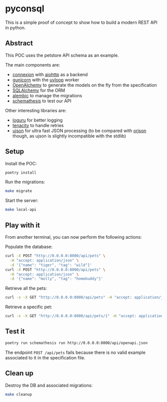 # pyconsql

This is a simple proof of concept to show how to build a modern REST API in python.

## Abstract

This POC uses the petstore API schema as an example.

The main components are:

* [connexion](https://github.com/zalando/connexion) with
  [aiohttp](https://docs.aiohttp.org/en/stable/) as a backend
* [gunicorn](https://gunicorn.org/) with the
  [uvloop](https://github.com/MagicStack/uvloop) worker
* [OpenAlchemy](https://github.com/jdkandersson/OpenAlchemy) to generate the models on
  the fly from the specification
* [SQLAlchemy](https://www.sqlalchemy.org/) for the ORM
* [alembic](https://alembic.sqlalchemy.org/en/latest/) to manage the migrations
* [schemathesis](https://github.com/kiwicom/schemathesis) to test our API

Other interesting libraries are:

* [loguru](https://github.com/Delgan/loguru) for better logging
* [tenacity](https://github.com/jd/tenacity) to handle retries
* [ujson](https://github.com/ultrajson/ultrajson) for ultra fast JSON processing (to be
  compared with [orjson](https://github.com/ijl/orjson) though, as ujson is slightly
  incompatible with the stdlib)

## Setup

Install the POC:

```bash
poetry install
```

Run the migrations:

```bash
make migrate
```

Start the server:

```bash
make local-api
```

## Play with it

From another terminal, you can now perform the following actions:

Populate the database:

```bash
curl -X POST "http://0.0.0.0:8000/api/pets" \
  -H "accept: application/json" \
  -d '{"name": "tiger", "tag": "wild"}'
curl -X POST "http://0.0.0.0:8000/api/pets" \
  -H "accept: application/json" \
  -d '{"name": "molly", "tag": "homebuddy"}'
```

Retrieve all the pets:

```bash
curl -s -X GET "http://0.0.0.0:8000/api/pets" -H "accept: application/json" | jq
```

Retrieve a specific pet:

```bash
curl -s -X GET "http://0.0.0.0:8000/api/pets/1" -H "accept: application/json" | jq
```

## Test it

```bash
poetry run schemathesis run http://0.0.0.0:8000/api/openapi.json
```

The endpoint `POST /api/pets` fails because there is no valid example associated to it
in the specification file.

## Clean up

Destroy the DB and associated migrations:

```bash
make cleanup
```
